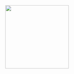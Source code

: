 
<a href="https://github.com/fequeiroz">
<div align="center">
<img height="200em" src="https://github-readme-stats.vercel.app/api/top-langs/?username=fequeiroz&langs_count=10&hide=java&layout=compact&theme=monokai"/>
</div>
<!--
**fequeiroz/fequeiroz** is a ✨ _special_ ✨ repository because its `README.md` (this file) appears on your GitHub profile.

Here are some ideas to get you started:

- 🔭 I’m currently working on ...
- 🌱 I’m currently learning ...
- 👯 I’m looking to collaborate on ...
- 🤔 I’m looking for help with ...
- 💬 Ask me about ...
- 📫 How to reach me: ...
- 😄 Pronouns: ...
- ⚡ Fun fact: ...
-->
